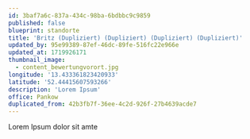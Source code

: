 ```yaml
---
id: 3baf7a6c-837a-434c-98ba-6bdbbc9c9859
published: false
blueprint: standorte
title: 'Britz (Dupliziert) (Dupliziert) (Dupliziert) (Dupliziert)'
updated_by: 95e99389-87ef-46dc-89fe-516fc22e966e
updated_at: 1719926171
thumbnail_image:
  - content_bewertungvorort.jpg
longitude: '13.433361823420933'
latitude: '52.44415607593266'
description: 'Lorem Ipsum'
office: Pankow
duplicated_from: 42b3fb7f-36ee-4c2d-926f-27b4639acde7
---
```

Lorem Ipsum dolor sit amte